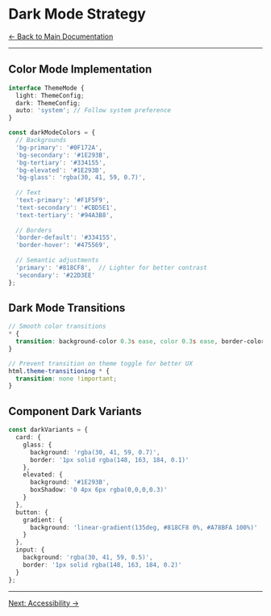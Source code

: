 # Dark Mode Strategy

[← Back to Main Documentation](./Readme.md)

---

## Color Mode Implementation

```typescript
interface ThemeMode {
  light: ThemeConfig;
  dark: ThemeConfig;
  auto: 'system'; // Follow system preference
}

const darkModeColors = {
  // Backgrounds
  'bg-primary': '#0F172A',
  'bg-secondary': '#1E293B',
  'bg-tertiary': '#334155',
  'bg-elevated': '#1E293B',
  'bg-glass': 'rgba(30, 41, 59, 0.7)',
  
  // Text
  'text-primary': '#F1F5F9',
  'text-secondary': '#CBD5E1',
  'text-tertiary': '#94A3B8',
  
  // Borders
  'border-default': '#334155',
  'border-hover': '#475569',
  
  // Semantic adjustments
  'primary': '#818CF8',  // Lighter for better contrast
  'secondary': '#22D3EE'
};
```

## Dark Mode Transitions

```scss
// Smooth color transitions
* {
  transition: background-color 0.3s ease, color 0.3s ease, border-color 0.3s ease;
}

// Prevent transition on theme toggle for better UX
html.theme-transitioning * {
  transition: none !important;
}
```

## Component Dark Variants

```typescript
const darkVariants = {
  card: {
    glass: {
      background: 'rgba(30, 41, 59, 0.7)',
      border: '1px solid rgba(148, 163, 184, 0.1)'
    },
    elevated: {
      background: '#1E293B',
      boxShadow: '0 4px 6px rgba(0,0,0,0.3)'
    }
  },
  button: {
    gradient: {
      background: 'linear-gradient(135deg, #818CF8 0%, #A78BFA 100%)'
    }
  },
  input: {
    background: 'rgba(30, 41, 59, 0.5)',
    border: '1px solid rgba(148, 163, 184, 0.2)'
  }
};
```

---

[Next: Accessibility →](./12-accessibility.md)
